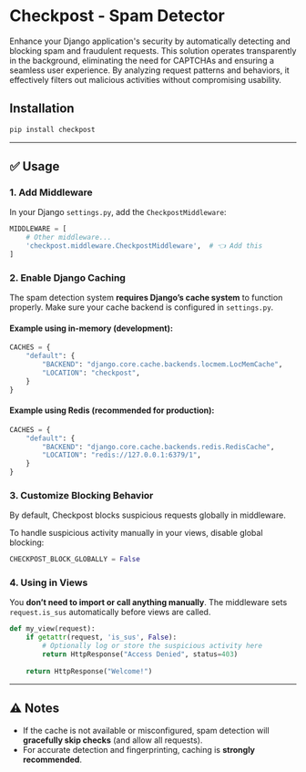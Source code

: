 # Checkpost - Spam Detector

Enhance your Django application's security by automatically detecting and blocking spam and fraudulent requests. This solution operates transparently in the background, eliminating the need for CAPTCHAs and ensuring a seamless user experience. By analyzing request patterns and behaviors, it effectively filters out malicious activities without compromising usability.

## Installation

```bash
pip install checkpost
```
---

## ✅ Usage

### 1. **Add Middleware**

In your Django `settings.py`, add the `CheckpostMiddleware`:

```python
MIDDLEWARE = [
    # Other middleware...
    'checkpost.middleware.CheckpostMiddleware',  # 👈 Add this
]
```

### 2. **Enable Django Caching**

The spam detection system **requires Django’s cache system** to function properly. Make sure your cache backend is configured in `settings.py`.

#### Example using in-memory (development):
```python
CACHES = {
    "default": {
        "BACKEND": "django.core.cache.backends.locmem.LocMemCache",
        "LOCATION": "checkpost",
    }
}
```

#### Example using Redis (recommended for production):
```python
CACHES = {
    "default": {
        "BACKEND": "django.core.cache.backends.redis.RedisCache",
        "LOCATION": "redis://127.0.0.1:6379/1",
    }
}
```

### 3. Customize Blocking Behavior
By default, Checkpost blocks suspicious requests globally in middleware.

To handle suspicious activity manually in your views, disable global blocking:

```python
CHECKPOST_BLOCK_GLOBALLY = False
```

### 4. **Using in Views**

You **don’t need to import or call anything manually**. The middleware sets `request.is_sus` automatically before views are called.

```python
def my_view(request):
    if getattr(request, 'is_sus', False):
        # Optionally log or store the suspicious activity here
        return HttpResponse("Access Denied", status=403)
    
    return HttpResponse("Welcome!")
```
---
## ⚠️ Notes

- If the cache is not available or misconfigured, spam detection will **gracefully skip checks** (and allow all requests).
- For accurate detection and fingerprinting, caching is **strongly recommended**.
